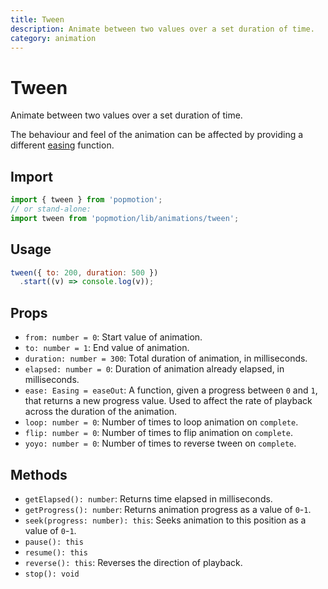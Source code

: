 ```yaml
---
title: Tween
description: Animate between two values over a set duration of time.
category: animation
---
```


# Tween

Animate between two values over a set duration of time.

The behaviour and feel of the animation can be affected by providing a different [easing](/api/easing) function.

## Import

```javascript
import { tween } from 'popmotion';
// or stand-alone:
import tween from 'popmotion/lib/animations/tween';
```

## Usage

```javascript
tween({ to: 200, duration: 500 })
  .start((v) => console.log(v));
```

## Props

- `from: number = 0`: Start value of animation.
- `to: number = 1`: End value of animation.
- `duration: number = 300`: Total duration of animation, in milliseconds.
- `elapsed: number = 0`: Duration of animation already elapsed, in milliseconds.
- `ease: Easing = easeOut`: A function, given a progress between `0` and `1`, that returns a new progress value. Used to affect the rate of playback across the duration of the animation.
- `loop: number = 0`: Number of times to loop animation on `complete`.
- `flip: number = 0`: Number of times to flip animation on `complete`.
- `yoyo: number = 0`: Number of times to reverse tween on `complete`.

## Methods

- `getElapsed(): number`: Returns time elapsed in milliseconds.
- `getProgress(): number`: Returns animation progress as a value of `0`-`1`.
- `seek(progress: number): this`: Seeks animation to this position as a value of `0`-`1`.
- `pause(): this`
- `resume(): this`
- `reverse(): this`: Reverses the direction of playback. 
- `stop(): void`
